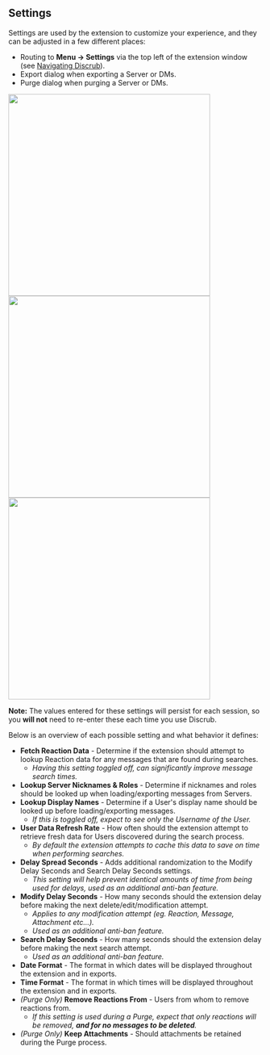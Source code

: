 ## Settings
Settings are used by the extension to customize your experience, and they can be adjusted in a few different places:

 - Routing to **Menu -> Settings** via the top left of the extension window (see [Navigating Discrub](https://github.com/prathercc/discrub-ext/blob/development/docs/navigating_discrub.md)).
 - Export dialog when exporting a Server or DMs.
 - Purge dialog when purging a Server or DMs.

<img width="400px" src="https://i.imgur.com/ONU2ZGf.png">

<img width="400px" src="https://i.imgur.com/xJYNXLI.png">

<img width="400px" src="https://i.imgur.com/OivzlFo.png">

**Note:** The values entered for these settings will persist for each session, so you **will not** need to re-enter these each time you use Discrub.

Below is an overview of each possible setting and what behavior it defines:

 - **Fetch Reaction Data** - Determine if the extension should attempt to lookup Reaction data for any messages that are found during searches.
	 - *Having this setting toggled off, can significantly improve message search times.*
 - **Lookup Server Nicknames & Roles** - Determine if nicknames and roles should be looked up when loading/exporting messages from Servers.
 - **Lookup Display Names** - Determine if a User's display name should be looked up before loading/exporting messages.
	 - *If this is toggled off, expect to see only the Username of the User.*
 - **User Data Refresh Rate** - How often should the extension attempt to retrieve fresh data for Users discovered during the search process.
	 - *By default the extension attempts to cache this data to save on time when performing searches.*
 - **Delay Spread Seconds** - Adds additional randomization to the Modify Delay Seconds and Search Delay Seconds settings.
	 - *This setting will help prevent identical amounts of time from being used for delays, used as an additional anti-ban feature.* 
 - **Modify Delay Seconds** - How many seconds should the extension delay before making the next delete/edit/modification attempt.
	 - *Applies to any modification attempt (eg. Reaction, Message, Attachment etc...).*
	 - *Used as an additional anti-ban feature.*
 - **Search Delay Seconds** - How many seconds should the extension delay before making the next search attempt.
	 - *Used as an additional anti-ban feature.*
 -  **Date Format** - The format in which dates will be displayed throughout the extension and in exports.
 - **Time Format** - The format in which times will be displayed throughout the extension and in exports.
 - *(Purge Only)* **Remove Reactions From** - Users from whom to remove reactions from.
	 - *If this setting is used during a Purge, expect that only reactions will be removed, **and for no messages to be deleted**.*
 - *(Purge Only)* **Keep Attachments** - Should attachments be retained during the Purge process.
